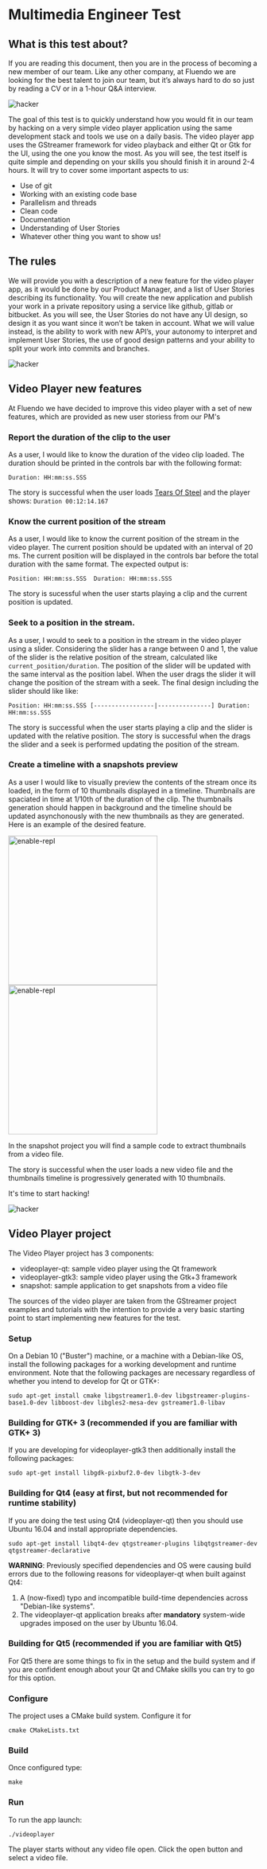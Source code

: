 # Multimedia Engineer Test

## What is this test about?
If you are reading this document, then you are in the process of becoming a new member of our team. Like any other company, at Fluendo we are looking for the best talent to join our team, but it’s always hard to do so just by reading a CV or in a 1-hour Q&A interview.

![hacker](https://raw.githubusercontent.com/fluendo/recruitment/master/content/hacker2.gif)

The goal of this test is to quickly understand how you would fit in our team by hacking on a very simple video player application using the same development stack and tools we use on a daily basis. The video player app uses the GStreamer framework for video playback and either Qt or Gtk for the UI, using the one you know the most. As you will see, the test itself is quite simple and depending on your skills you should finish it in around 2-4 hours. It will try to cover some important aspects to us:
 * Use of git
 * Working with an existing code base
 * Parallelism and threads
 * Clean code
 * Documentation
 * Understanding of User Stories
 * Whatever other thing you want to show us!

## The rules

We will provide you with a description of a new feature for the video player app, as it would be done by our Product Manager, and a list of User Stories describing its functionality.
You will create the new application and publish your work in a private repository using a service like github, gitlab or bitbucket.
As you will see, the User Stories do not have any UI design, so design it as you want since it won’t be taken in account.
What we will value instead, is the ability to work with new API’s, your autonomy to interpret and implement User Stories, the use of good design patterns and your ability to split your work into commits and branches.

![hacker](https://raw.githubusercontent.com/fluendo/recruitment/master/content/hacker3.gif)

## Video Player new features

At Fluendo we have decided to improve this video player with a set of new features, which are provided as new user storiess from our PM's

### Report the duration of the clip to the user
As a user, I would like to know the duration of the video clip loaded.
The duration should be printed in the controls bar with the following format:

`Duration: HH:mm:ss.SSS`

The story is successful when the user loads [Tears Of Steel]( http://ftp.halifax.rwth-aachen.de/blender/demo/movies/ToS/tears_of_steel_720p.mov) and the player shows:
`Duration 00:12:14.167`

### Know the current position of the stream
As a user, I would like to know the current position of the stream in the video player.
The current position should be updated with an interval of 20 ms.
The current position will be displayed in the controls bar before the total duration with the same format. The expected output is:

`Position: HH:mm:ss.SSS  Duration: HH:mm:ss.SSS`

The story is sucessful when the user starts playing a clip and the current position is updated.

### Seek to a position in the stream.
As a user, I would to seek to a position in the stream in the video player using a slider.
Considering the slider has a range between 0 and 1, the value of the slider is the relative position of the stream, calculated like `current_position/duration`.
The position of the slider will be updated with the same interval as the position label.
When the user drags the slider it will change the position of the stream with a seek.
The final design including the slider should like like:

`Position: HH:mm:ss.SSS [-----------------|---------------] Duration: HH:mm:ss.SSS`

The story is successful when the user starts playing a clip and the slider is updated with the relative position.
The story is successful when the drags the slider and a seek is performed updating the position of the stream.

### Create a timeline with a snapshots preview
As a user I would like to visually preview the contents of the stream once its loaded, in the form of 10 thumbnails displayed in a timeline. Thumbnails are spaciated in time at 1/10th of the duration of the clip. The thumbnails generation should happen in background and the timeline should be updated asynchonously with the new thumbnails as they are generated.
Here is an example of the desired feature.

<img src="https://raw.githubusercontent.com/fluendo/recruitment/master/content/timelinepreview1.png" alt="enable-repl" width="300">
<img src="https://raw.githubusercontent.com/fluendo/recruitment/master/content/timelinepreview2.png" alt="enable-repl" width="300">

In the snapshot project you will find a sample code to extract thumbnails from a video file.

The story is successful when the user loads a new video file and the thumbnails timeline is progressively generated with 10 thumbnails.

It's time to start hacking!

![hacker](https://raw.githubusercontent.com/fluendo/recruitment/master/content/THEGif.gif)

## Video Player project

The Video Player project has 3 components:
  * videoplayer-qt: sample video player using the Qt framework
  * videoplayer-gtk3: sample video player using the Gtk+3 framework
  * snapshot: sample application to get snapshots from a video file

The sources of the video player are taken from the GStreamer project examples and tutorials with the intention to provide a very basic starting point to start implementing new features for the test.

### Setup

On a Debian 10 ("Buster") machine, or a machine with a Debian-like OS, install the following packages for a working development and runtime environment.  Note that the following packages are necessary regardless of whether you intend to develop for Qt or GTK+:
```
sudo apt-get install cmake libgstreamer1.0-dev libgstreamer-plugins-base1.0-dev libboost-dev libgles2-mesa-dev gstreamer1.0-libav
```

### Building for GTK+ 3 (recommended if you are familiar with GTK+ 3)

If you are developing for videoplayer-gtk3 then additionally install the following packages:
```
sudo apt-get install libgdk-pixbuf2.0-dev libgtk-3-dev
```

### Building for Qt4 (easy at first, but not recommended for runtime stability)

If you are doing the test using Qt4 (videoplayer-qt) then you should use Ubuntu 16.04 and install appropriate dependencies.
```
sudo apt-get install libqt4-dev qtgstreamer-plugins libqtgstreamer-dev qtgstreamer-declarative
```

**WARNING**: Previously specified dependencies and OS were causing build errors due to the following reasons for videoplayer-qt when built against Qt4:
1.  A (now-fixed) typo and incompatible build-time dependencies across "Debian-like systems".
2.  The videoplayer-qt application breaks after **mandatory** system-wide upgrades imposed on the user by Ubuntu 16.04.

### Building for Qt5 (recommended if you are familiar with Qt5)

For Qt5 there are some things to fix in the setup and the build system and if you are confident enough about your Qt and CMake skills you can try to go for this option.

### Configure
The project uses a CMake build system. Configure it for
```
cmake CMakeLists.txt
```

### Build
Once configured type:
```
make
```

### Run
To run the app launch:
```
./videoplayer
```

The player starts without any video file open. Click the open button and select a video file.
